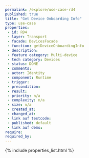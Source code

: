 ```yaml
---
permalink: /explore/use-case-rd4
published: true
title: "Get Device Onboarding Info"
type: use-case
properties:
 - id: RD4
 - layer: Transport
 - facade: DevicesFacade
 - function: getDeviceOnboardingInfo
 - description: 
 - feature category: Multi-device
 - tech category: Devices
 - status: DONE
 - comments: 
 - actor: Identity
 - component: Runtime
 - trigger: 
 - precondition: 
 - result: 
 - priority: n/a
 - complexity: n/a
 - size: n/a
 - created_at: 
 - changed_at: 
 - link auf testcode: 
 - published: default
 - link auf demo: 
require:
required_by:
---
```

{% include properties_list.html %}
